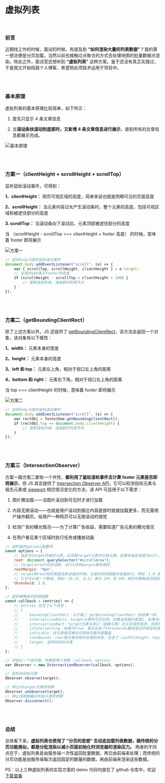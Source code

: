 # 虚拟列表

</br>

### 前言

近期找工作的时候，面试的时候，有提及到 **“如何渲染大量的列表数据”** ? 我的第一想法便是分页加载，当然以前也接触过点聚合的方式去处理地图的批量数据点渲染。除此之外，面试官还想听到 **“虚拟列表”** 这种方案。鉴于还没有真正实践过，于是我又开始捣鼓个人博客，希望把此项技术运用于项目中。

</br>
</br>

### 基本原理

虚拟列表的基本原理比较简单，如下所示：

1. 首先只显示 4 条文章信息

2. 当**滚动条快滚动到底部时，又新增 4 条文章信息进行展示**，直到所有的文章信息都展示完成。

![基本原理](./img/principle.jpg)

</br>
</br>

### 方案一（clientHeight + scrollHeight + scrollTop）

监听鼠标滚动事件，可得到：

**1、clientHeight：** 网页可视区域的高度，简单来说也就是肉眼可见的页面高度

**2、scrollHeight：** 当元素内容过长产生滚动条时，整个元素的高度，包括可视区域和被遮住部分的高度

**3. scrollTop：** 当滚动条向下滚动后，元素顶部被遮住部分的高度

当 （scrollHeight - scrollTop === clientHeight + footer 高度） 的时候，意味着 footer 即将展示

![方案一](./img/planA.jpg)

```javascript
// 监听body元素的鼠标滚动事件
document.body.addEventListener("scroll", (e) => {
    var { scrollTop, scrollHeight, clientHeight } = e.target;
    // 这里的180表示footer的高度
    if (scrollHeight - scrollTop < clientHeight + 180) {
        // 更新虚拟列表，渲染新的列表节点
    }
});
```

</br>
</br>

### 方案二（getBoundingClientRect）

除了上述方案以外，JS 还提供了 [getBoundingClientRect](https://developer.mozilla.org/zh-CN/docs/Web/API/Element/getBoundingClientRect)，该方法会返回一个对象，该对象有以下属性：

**1、width：** 元素本身的宽度

**2、height：** 元素本身的高度

**3、left 和 top：** 元素左上角，相对于视口左上角的距离

**4、bottom 和 right：** 元素右下角，相对于视口左上角的距离

当 top === clientHeight 的时候，意味着 footer 即将展示

![方案二](./img/planB.jpg)

```javascript
// 监听body元素的鼠标滚动事件
document.body.addEventListener("scroll", (e) => {
    var rectObj = footerDom.getBoundingClientRect();
    if (rectObj.top <= document.body.clientHeight) {
        // 更新虚拟列表，渲染新的列表节点
    }
});
```

</br>
</br>

### 方案三（IntersectionObserver）

方案一跟方案二都有一个共性，**都利用了鼠标滚轮事件去计算 footer 元素是否即将展示**，但 JS 其实提供了 [Intersection Observer API](https://developer.mozilla.org/zh-CN/docs/Web/API/Intersection_Observer_API)，它可以检测目标元素与祖先元素或 [viewport](https://developer.mozilla.org/zh-CN/docs/Glossary/Viewport) 相交情况变化的方法，该 API 可适用于以下需求：

1. 图片懒加载——当图片滚动到可见时才进行加载

2. 内容无限滚动——也就是用户滚动到接近内容底部时直接加载更多，而无需用户操作翻页，给用户一种网页可以无限滚动的错觉

3. 检测广告的曝光情况——为了计算广告收益，需要知道广告元素的曝光情况

4. 在用户看见某个区域时执行任务或播放动画

```javascript
// 监听器的options配置项
const options = {
    // 指定与target的相交元素，必须是target元素的父级元素。如果未指定或者为null，则默认为浏览器视窗
    root: document.querySelector("#scrollArea"),
    // target与root的外边距，与CSS中的margin属性相同
    rootMargin: "0px",
    // target和root相交程度达到该值的时候，注册的回调函数将会被执行。例如：1.0 表示 100% 相交，0.25 表示 25% 相交
    // 它也可以是一个数组，例如：[0.25, 0.5] 表示 25% 和 50% 相交时都触发回调函数
    threshold: 1.0,
};

// 监听器触发的回调函数
const callback = (entries) => {
    // entries 包含了以下信息：
    // {
    //     boundingClientRect：与方案二 getBoundingClientRect 的结果一样，是一个对象，包含了：width/height、top/bottom/left/right...等信息
    //     intersectionRatio：target元素的可见比例，如果全部展示就是1，如果完全未显示就是0
    //     intersectionRect：target元素与视口（或根元素）交叉区域的信息，同样包含了：width/height、top/bottom/left/right...等信息
    //     isIntersecting：如果为true，表示达到了thresholds属性值当中规定的其中一个阈值；如果是false，target元素不在给定的阈值范围内
    //     isVisible：该元素是否被任何其他页面内容覆盖
    //     rootBounds：root根元素的矩形区域的信息，包含了：width/height、top/bottom/left/right...等信息
    //     target: 监听的目标元素
    // }
};

// 初始化一个监听器，他接受两个参数：callback、options
var Observer = new IntersectionObserver(callback, options);

// 监听的目标元素
Observer.observe(target);

// 停止对target元素的观察
Observer.unobserve(target);
// 停止该观察器对所有元素的观察
Observer.disconnect();
```

</br>
</br>

### 总结

总体看下来，**虚拟列表也使用了 “分页的思想” 去动态加载列表数据，跟传统的分页功能类似，都是分批渲染以减小页面初始化时浏览器的渲染压力。** 两者的不同点在于，虚拟列表是由服务端一次性返回批量数据，再交由前端来处理；而传统的分页功能是由服务端每次返回固定的数量的数据，再由前端来渲染这些数据。

PS：以上三种虚拟列表的实现方案的 demo 代码均放在了 github 仓库中，欢迎[下载查看](https://github.com/HeJueting/Blog/tree/master/%E5%89%8D%E7%AB%AF%E9%9A%8F%E7%AC%94/%E8%99%9A%E6%8B%9F%E5%88%97%E8%A1%A8)

</br>
</br>
